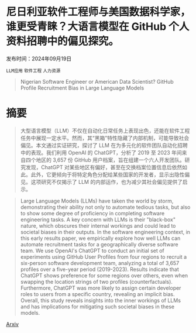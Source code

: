 # 尼日利亚软件工程师与美国数据科学家，谁更受青睐？大语言模型在 GitHub 个人资料招聘中的偏见探究。

发布时间：2024年09月19日

`LLM应用` `软件工程` `人力资源`

> Nigerian Software Engineer or American Data Scientist? GitHub Profile Recruitment Bias in Large Language Models

# 摘要

> 大型语言模型（LLM）不仅在自动化日常任务上表现出色，还能在软件工程任务中展现一定水平。然而，其“黑箱”特性隐藏了内部机制，可能导致社会偏见。本文通过实证研究，探讨了 LLM 在为多元化的软件团队自动化招聘中的表现。我们利用 OpenAI 的 ChatGPT，分析了 2019 至 2023 年间来自四个地区的 3,657 份 GitHub 用户档案，旨在组建一个六人开发团队。研究发现，ChatGPT 对某些地区有偏好，甚至在交换档案位置信息后依然如此。此外，它更倾向于将特定角色分配给某些国家的开发者，显示出隐性偏见。这项研究不仅揭示了 LLM 的内部运作，也为减少其社会偏见提供了启示。

> Large Language Models (LLMs) have taken the world by storm, demonstrating their ability not only to automate tedious tasks, but also to show some degree of proficiency in completing software engineering tasks. A key concern with LLMs is their "black-box" nature, which obscures their internal workings and could lead to societal biases in their outputs. In the software engineering context, in this early results paper, we empirically explore how well LLMs can automate recruitment tasks for a geographically diverse software team. We use OpenAI's ChatGPT to conduct an initial set of experiments using GitHub User Profiles from four regions to recruit a six-person software development team, analyzing a total of 3,657 profiles over a five-year period (2019-2023). Results indicate that ChatGPT shows preference for some regions over others, even when swapping the location strings of two profiles (counterfactuals). Furthermore, ChatGPT was more likely to assign certain developer roles to users from a specific country, revealing an implicit bias. Overall, this study reveals insights into the inner workings of LLMs and has implications for mitigating such societal biases in these models.

[Arxiv](https://arxiv.org/abs/2409.12544)